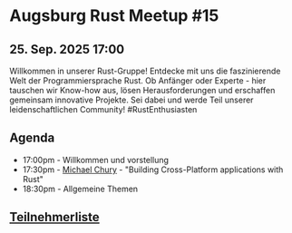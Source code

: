 # Augsburg Rust Meetup #15

## 25. Sep. 2025 17:00

Willkommen in unserer Rust-Gruppe! Entdecke mit uns die faszinierende Welt der Programmiersprache Rust. Ob Anfänger oder Experte - hier tauschen wir Know-how aus, lösen Herausforderungen und erschaffen gemeinsam innovative Projekte. Sei dabei und werde Teil unserer leidenschaftlichen Community! #RustEnthusiasten

## Agenda
- 17:00pm - Willkommen und vorstellung
- 17:30pm - [Michael Chury](https://www.linkedin.com/in/michael-schury-547763267/) - "Building Cross-Platform applications with Rust"
- 18:30pm - Allgemeine Themen

## [Teilnehmerliste](./attendees.md)